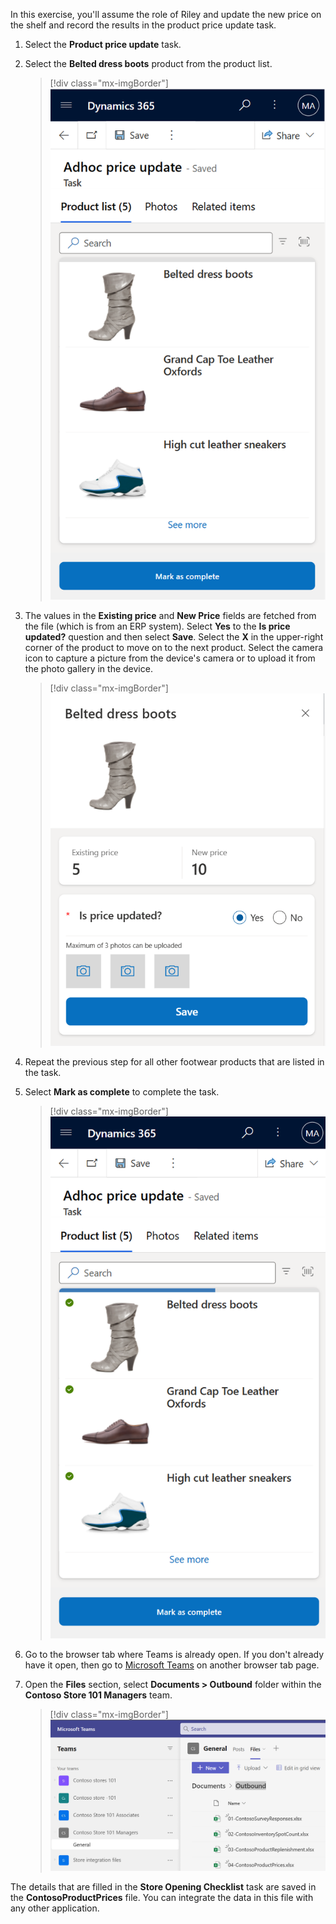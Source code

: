 In this exercise, you'll assume the role of Riley and update the new price on the shelf and record the results in the product price update task.

1. Select the **Product price update** task.

1. Select the **Belted dress boots** product from the product list.

   > [!div class="mx-imgBorder"]
   > [![Screenshot of the Ad hoc price update form.](../media/price-update.png)](../media/price-update.png#lightbox)

1. The values in the **Existing price** and **New Price** fields are fetched from the file (which is from an ERP system). Select **Yes** to the **Is price updated?** question and then select **Save**. Select the **X** in the upper-right corner of the product to move on to the next product. Select the camera icon to capture a picture from the device's camera or to upload it from the photo gallery in the device.

   > [!div class="mx-imgBorder"]
   > [![Screenshot of the price update form for the Belted dress boots product.](../media/update-price.png)](../media/update-price.png#lightbox)

1. Repeat the previous step for all other footwear products that are listed in the task.

1. Select **Mark as complete** to complete the task.

   > [!div class="mx-imgBorder"]
   > [![Screenshot of the completed Ad hoc price update task with the Mark as complete button showing.](../media/ad-hoc.png)](../media/ad-hoc.png#lightbox)

1. Go to the browser tab where Teams is already open. If you don't already have it open, then go to [Microsoft Teams](https://teams.microsoft.com/?azure-portal=true) on another browser tab page.

1. Open the **Files** section, select **Documents > Outbound** folder within the **Contoso Store 101 Managers** team.

   > [!div class="mx-imgBorder"]
   > [![Screenshot of the Outbound folder showing a list of files for the Contoso Store 101 Managers team.](../media/outbound.png)](../media/outbound.png#lightbox)

The details that are filled in the **Store Opening Checklist** task are saved in the **ContosoProductPrices** file. You can integrate the data in this file with any other application.
